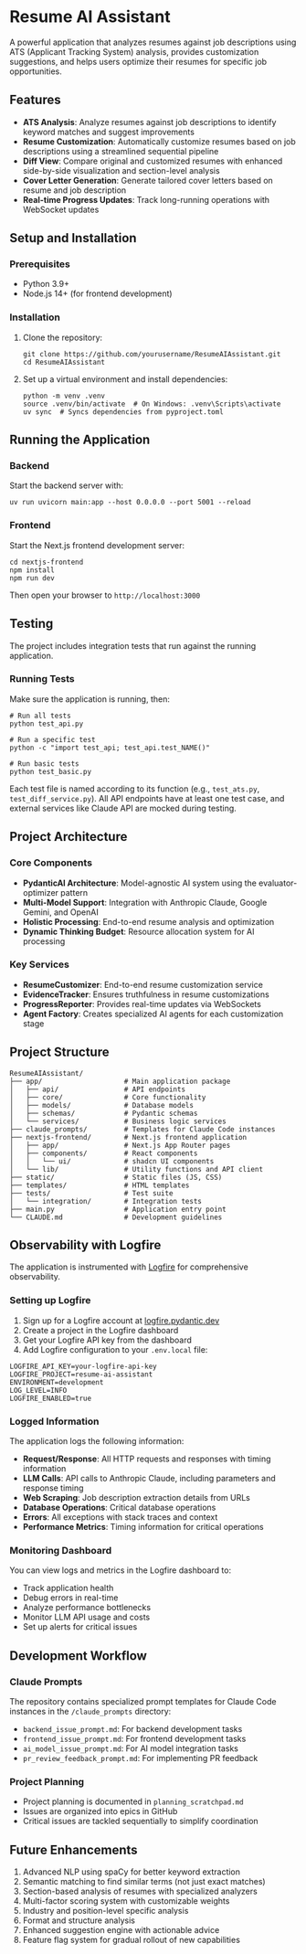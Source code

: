 # Resume AI Assistant

A powerful application that analyzes resumes against job descriptions using ATS (Applicant Tracking System) analysis, provides customization suggestions, and helps users optimize their resumes for specific job opportunities.

## Features

- **ATS Analysis**: Analyze resumes against job descriptions to identify keyword matches and suggest improvements
- **Resume Customization**: Automatically customize resumes based on job descriptions using a streamlined sequential pipeline
- **Diff View**: Compare original and customized resumes with enhanced side-by-side visualization and section-level analysis
- **Cover Letter Generation**: Generate tailored cover letters based on resume and job description
- **Real-time Progress Updates**: Track long-running operations with WebSocket updates

## Setup and Installation

### Prerequisites

- Python 3.9+
- Node.js 14+ (for frontend development)

### Installation

1. Clone the repository:
   ```
   git clone https://github.com/yourusername/ResumeAIAssistant.git
   cd ResumeAIAssistant
   ```

2. Set up a virtual environment and install dependencies:
   ```
   python -m venv .venv
   source .venv/bin/activate  # On Windows: .venv\Scripts\activate
   uv sync  # Syncs dependencies from pyproject.toml
   ```

## Running the Application

### Backend

Start the backend server with:

```
uv run uvicorn main:app --host 0.0.0.0 --port 5001 --reload
```

### Frontend

Start the Next.js frontend development server:

```
cd nextjs-frontend
npm install
npm run dev
```

Then open your browser to `http://localhost:3000`

## Testing

The project includes integration tests that run against the running application.

### Running Tests

Make sure the application is running, then:

```
# Run all tests
python test_api.py

# Run a specific test
python -c "import test_api; test_api.test_NAME()"

# Run basic tests
python test_basic.py
```

Each test file is named according to its function (e.g., `test_ats.py`, `test_diff_service.py`). All API endpoints have at least one test case, and external services like Claude API are mocked during testing.

## Project Architecture

### Core Components
- **PydanticAI Architecture**: Model-agnostic AI system using the evaluator-optimizer pattern
- **Multi-Model Support**: Integration with Anthropic Claude, Google Gemini, and OpenAI
- **Holistic Processing**: End-to-end resume analysis and optimization
- **Dynamic Thinking Budget**: Resource allocation system for AI processing

### Key Services
- **ResumeCustomizer**: End-to-end resume customization service
- **EvidenceTracker**: Ensures truthfulness in resume customizations
- **ProgressReporter**: Provides real-time updates via WebSockets
- **Agent Factory**: Creates specialized AI agents for each customization stage

## Project Structure

```
ResumeAIAssistant/
├── app/                    # Main application package
│   ├── api/                # API endpoints
│   ├── core/               # Core functionality
│   ├── models/             # Database models
│   ├── schemas/            # Pydantic schemas
│   └── services/           # Business logic services
├── claude_prompts/         # Templates for Claude Code instances
├── nextjs-frontend/        # Next.js frontend application
│   ├── app/                # Next.js App Router pages
│   ├── components/         # React components
│   │   └── ui/             # shadcn UI components
│   └── lib/                # Utility functions and API client
├── static/                 # Static files (JS, CSS)
├── templates/              # HTML templates
├── tests/                  # Test suite
│   └── integration/        # Integration tests
├── main.py                 # Application entry point
└── CLAUDE.md               # Development guidelines
```

## Observability with Logfire

The application is instrumented with [Logfire](https://logfire.pydantic.dev) for comprehensive observability.

### Setting up Logfire

1. Sign up for a Logfire account at [logfire.pydantic.dev](https://logfire.pydantic.dev)
2. Create a project in the Logfire dashboard
3. Get your Logfire API key from the dashboard
4. Add Logfire configuration to your `.env.local` file:

```
LOGFIRE_API_KEY=your-logfire-api-key
LOGFIRE_PROJECT=resume-ai-assistant
ENVIRONMENT=development
LOG_LEVEL=INFO
LOGFIRE_ENABLED=true
```

### Logged Information

The application logs the following information:

- **Request/Response**: All HTTP requests and responses with timing information
- **LLM Calls**: API calls to Anthropic Claude, including parameters and response timing
- **Web Scraping**: Job description extraction details from URLs
- **Database Operations**: Critical database operations
- **Errors**: All exceptions with stack traces and context
- **Performance Metrics**: Timing information for critical operations

### Monitoring Dashboard

You can view logs and metrics in the Logfire dashboard to:

- Track application health
- Debug errors in real-time
- Analyze performance bottlenecks
- Monitor LLM API usage and costs
- Set up alerts for critical issues

## Development Workflow

### Claude Prompts

The repository contains specialized prompt templates for Claude Code instances in the `/claude_prompts` directory:

- `backend_issue_prompt.md`: For backend development tasks
- `frontend_issue_prompt.md`: For frontend development tasks
- `ai_model_issue_prompt.md`: For AI model integration tasks
- `pr_review_feedback_prompt.md`: For implementing PR feedback

### Project Planning

- Project planning is documented in `planning_scratchpad.md`
- Issues are organized into epics in GitHub
- Critical issues are tackled sequentially to simplify coordination

## Future Enhancements

1. Advanced NLP using spaCy for better keyword extraction
2. Semantic matching to find similar terms (not just exact matches)
3. Section-based analysis of resumes with specialized analyzers
4. Multi-factor scoring system with customizable weights
5. Industry and position-level specific analysis
6. Format and structure analysis
7. Enhanced suggestion engine with actionable advice
8. Feature flag system for gradual rollout of new capabilities
